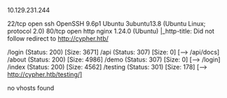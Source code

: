 
10.129.231.244

22/tcp open  ssh     OpenSSH 9.6p1 Ubuntu 3ubuntu13.8 (Ubuntu Linux; protocol 2.0)
80/tcp open  http    nginx 1.24.0 (Ubuntu)
|_http-title: Did not follow redirect to http://cypher.htb/

/login                (Status: 200) [Size: 3671]
/api                  (Status: 307) [Size: 0] [--> /api/docs]
/about                (Status: 200) [Size: 4986]
/demo                 (Status: 307) [Size: 0] [--> /login]
/index                (Status: 200) [Size: 4562]
/testing              (Status: 301) [Size: 178] [--> http://cypher.htb/testing/]

no vhosts found



